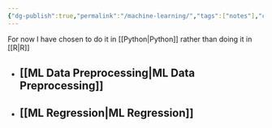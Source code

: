 ```yaml
---
{"dg-publish":true,"permalink":"/machine-learning/","tags":["notes"],"created":"2024-06-28T08:19:57.627+05:30","updated":"2024-07-06T19:47:46.421+05:30"}
---
```



For now I have chosen to do it in [[Python\|Python]] rather than doing it in [[R\|R]]
- ## [[ML Data Preprocessing\|ML Data Preprocessing]]
- ## [[ML Regression\|ML Regression]]
